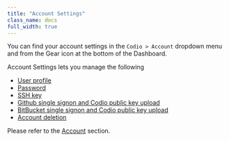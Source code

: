```yaml
---
title: "Account Settings"
class_name: docs
full_width: true
---
```


You can find your account settings in the `Codio > Account` dropdown menu and from the Gear icon at the bottom of the Dashboard.

Account Settings lets you manage the following

- [User profile](/docs/account/general)
- [Password](/docs/account/password)
- [SSH key](/docs/account/publickey)
- [Github single signon and Codio public key upload](/docs/account/github)
- [BitBucket single signon and Codio public key upload](/docs/account/bitbucket)
- [Account deletion](/docs/account/delete)



Please refer to the [Account](/docs/account) section.


